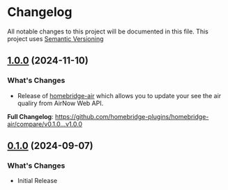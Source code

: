 # Changelog

All notable changes to this project will be documented in this file. This project uses [Semantic Versioning](https://semver.org/)

## [1.0.0](https://github.com/homebridge-plugins/homebridge-air/compare/v0.1.0...v1.0.0) (2024-11-10)

### What's Changes

- Release of [homebridge-air](https://github.com/homebridge-plugins/homebridge-air) which allows you to update your see the air qualiry from AirNow Web API.

**Full Changelog**: https://github.com/homebridge-plugins/homebridge-air/compare/v0.1.0...v1.0.0

## [0.1.0](https://github.com/homebridge-plugins/homebridge-air/releases/tag/v0.1.0) (2024-09-07)

### What's Changes

- Initial Release
